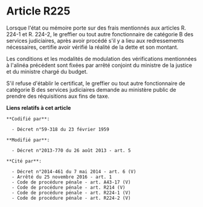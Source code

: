 # Article R225

Lorsque l'état ou mémoire porte sur des frais mentionnés aux articles R. 224-1 et R. 224-2, le greffier ou tout autre
fonctionnaire de catégorie B des services judiciaires, après avoir procédé s'il y a lieu aux redressements nécessaires,
certifie avoir vérifié la réalité de la dette et son montant. 

Les conditions et les modalités de modulation des vérifications mentionnées à l'alinéa précédent sont fixées par arrêté
conjoint du ministre de la justice et du ministre chargé du budget. 

S'il refuse d'établir le certificat, le greffier ou tout autre fonctionnaire de catégorie B des services judiciaires demande
au ministère public de prendre des réquisitions aux fins de taxe.

**Liens relatifs à cet article**

	**Codifié par**:

	  - Décret n°59-318 du 23 février 1959

	**Modifié par**:

	  - Décret n°2013-770 du 26 août 2013 - art. 5

	**Cité par**:

	  - Décret n°2014-461 du 7 mai 2014 - art. 6 (V)
	  - Arrêté du 25 novembre 2016 - art. 1
	  - Code de procédure pénale - art. A43-17 (V)
	  - Code de procédure pénale - art. R214 (V)
	  - Code de procédure pénale - art. R224-1 (V)
	  - Code de procédure pénale - art. R224-2 (V)
